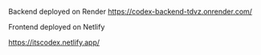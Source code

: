 Backend deployed on Render
https://codex-backend-tdvz.onrender.com/

Frontend deployed on Netlify

https://itscodex.netlify.app/
